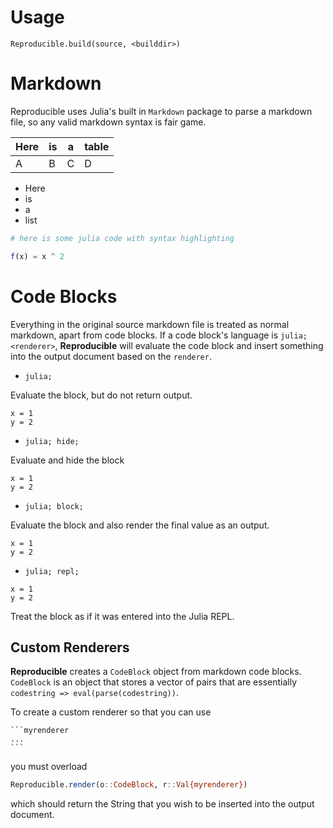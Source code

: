 # Usage 

`Reproducible.build(source, <builddir>)`

# Markdown

Reproducible uses Julia's built in `Markdown` package to parse a markdown file, so any 
valid markdown syntax is fair game.

| Here | is | a | table |
|------|----|---|-------|
| A    | B  | C | D     |

- Here
- is
- a
- list

```julia
# here is some julia code with syntax highlighting

f(x) = x ^ 2
```


# Code Blocks

Everything in the original source markdown file is treated as normal markdown, apart from 
code blocks.  If a code block's language is `julia; <renderer>`, **Reproducible** will 
evaluate the code block and insert something into the output document based on the `renderer`.

- `julia;`

Evaluate the block, but do not return output.

```julia;
x = 1 
y = 2
```

- `julia; hide;`

Evaluate and hide the block

```julia; hide;
x = 1
y = 2
```

- `julia; block;`

Evaluate the block and also render the final value as an output.

```julia; block;
x = 1 
y = 2
```

- `julia; repl;`

```julia; repl;
x = 1 
y = 2
```

Treat the block as if it was entered into the Julia REPL.

## Custom Renderers

**Reproducible** creates a `CodeBlock` object from markdown code blocks.  `CodeBlock` is an 
object that stores a vector of pairs that are essentially `codestring => eval(parse(codestring))`.

To create a custom renderer so that you can use 

````
```myrenderer
...
```
````

you must overload

```julia
Reproducible.render(o::CodeBlock, r::Val{myrenderer})
```

which should return the String that you wish to be inserted into the output document.